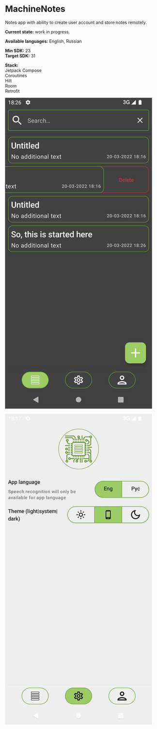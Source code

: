 # MachineNotes
Notes app with ability to create user account and store notes remotely.

**Current state:** work in progress.

**Available languages:** English, Russian

**Min SDK:** 23  
**Target SDK:** 31

**Stack:**  
Jetpack Compose  
Coroutines  
Hilt  
Room  
Retrofit

![](screenshot_notes.png)


![](screenshot_preferences.png)
